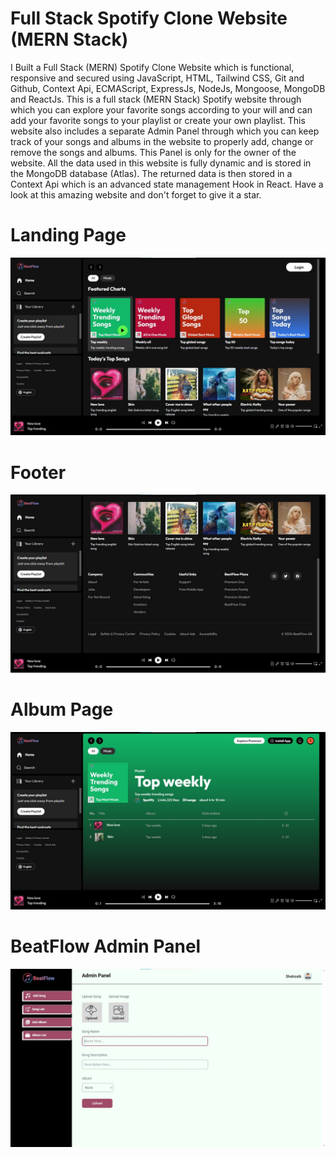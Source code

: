 # Full Stack Spotify Clone Website (MERN Stack)


I Built a Full Stack (MERN) Spotify Clone Website which is functional, responsive and secured using JavaScript, HTML, Tailwind CSS, Git and
Github, Context Api, ECMAScript, ExpressJs, NodeJs, Mongoose, MongoDB and ReactJs. This is a full stack (MERN Stack) Spotify website through which you can explore your favorite songs according to your will and can add your favorite songs to your playlist or create your own playlist.
This website also includes a separate Admin Panel through which you can keep track of your songs and albums in the website to properly add, change or remove the songs and albums. This Panel is only for the owner of the website. All the data used in this website is fully dynamic and is stored in the MongoDB database (Atlas). The returned data is then stored in a Context Api which is an advanced state management Hook in React. Have a look at this amazing website and don't forget to give it a star.

# Landing Page
![HOME PAGE](frontend/src/assets/spotify-1.jpg)
# Footer
![HOME PAGE](frontend/src/assets/spotify-2.jpg)
# Album Page
![HOME PAGE](frontend/src/assets/spotify-3.jpg)
# BeatFlow Admin Panel
![HOME PAGE](admin/src/assets/spotify-4.jpg)
